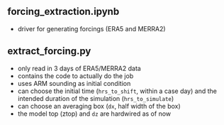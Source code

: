 ## forcing_extraction.ipynb

- driver for generating forcings (ERA5 and MERRA2)

## extract_forcing.py

- only read in 3 days of ERA5/MERRA2 data
- contains the code to actually do the job 
- uses ARM sounding as initial condition
- can choose the initial time (`hrs_to_shift`, within a case day) and the intended duration of the simulation (`hrs_to_simulate`)
- can choose an averaging box (`dx`, half width of the box)
- the model top (ztop) and `dz` are hardwired as of now